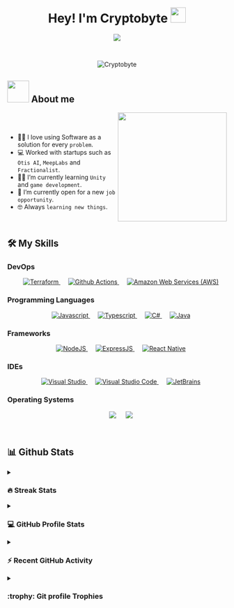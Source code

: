 <h1 align="center">Hey! I'm Cryptobyte <img src="https://media.giphy.com/media/hvRJCLFzcasrR4ia7z/giphy.gif" width="35"></h1>
<p align="center">
  <a href="https://github.com/DenverCoder1/readme-typing-svg"><img src="https://readme-typing-svg.herokuapp.com?font=Fira+Mono&color=33FF33&size=25&center=true&vCenter=true&width=500&height=100&lines=Senior+Software+Developer;DevOps+Engineer;Cybersecurity+Expert;Continuous+Learner"></a>
</p>


<br>

<p align="center"> 
	<img src="https://komarev.com/ghpvc/?username=Cryptobyte&label=Profile%20views&color=0e75b6&style=plastic" alt="Cryptobyte" />
</p>

## <img src = "https://user-images.githubusercontent.com/63050133/156777293-72a6e681-2582-4a9d-ad92-09d1181d47c7.gif" width = 50px>  About me

<img align="right" src="https://user-images.githubusercontent.com/63050133/156676671-d5b2e362-97d4-4404-9447-dd71ddfea82f.gif" width = 250px/>

<br><br>

- :technologist: I love using Software as a solution for every `problem`.
- :computer: Worked with startups such as `Otis AI`, `MeepLabs` and `Fractionalist`.
- :student: I’m currently learning `Unity` and `game development`.
- :thinking: I’m currently open for a new `job opportunity`.
- :nerd_face: Always `learning new things`.

<br>


## 🛠️ My Skills

### DevOps
<p align="center"> 
  &emsp;
  <a href="https://www.w3schools.com/css/" target="_blank">
    <img alt="Terraform" src="https://img.shields.io/badge/Terraform%20-%231572B6.svg?style=plastic&logo=terraform&logoColor=white">
  </a> 
  &emsp;
  <a href="https://www.w3schools.com/css/" target="_blank">
    <img alt="Github Actions" src="https://img.shields.io/badge/Github%20Actions%20-%231572B6.svg?style=plastic&logo=githubactions&logoColor=white">
  </a> 
  &emsp; 
  <a href="https://www.w3.org/html/" target="_blank"> 
   <img alt="Amazon Web Services (AWS)" src="https://img.shields.io/badge/Amazon%20Web%20Services%20(AWS)%20-%23E34F26.svg?style=plastic&logo=amazonaws&logoColor=white">
  </a>   
</p>

### Programming Languages

<p align="center"> 
  &emsp; 
  <a href="https://developer.mozilla.org/en-US/docs/Web/JavaScript" target="_blank"> 
    <img alt="Javascript" src="https://img.shields.io/badge/Javascript%20-%232370ED.svg?style=plastic&logo=javascript&logoColor=white">
  </a> 
  &emsp;
  <a href="https://www.typescriptlang.org/" target="_blank"> 
    <img alt="Typescript" src="https://img.shields.io/badge/TypeScript%20-%2300599C.svg?style=plastic&logo=typescript&logoColor=white">
  </a> 
  &emsp;
  <a href="https://docs.microsoft.com/en-us/dotnet/csharp/" target="_blank"> 
     <img alt="C#" src="https://img.shields.io/badge/C--Sharp%20-%23F7DF1E.svg?style=plastic&logo=csharp&logoColor=black">
   </a>
  &emsp;
  <a href="https://www.java.com" target="_blank"> 
    <img alt="Java" src="https://img.shields.io/badge/Java-%23007396.svg?style=plastic&logo=java&logoColor=white">
  </a>
</p>

 ### Frameworks
 
<p align="center">
  &emsp;
    <a href="https://nodejs.org/en/" target="_blank">
      <img alt="NodeJS" src="https://img.shields.io/badge/NodeJS%20-%23F05033.svg?style=plastic&logo=node&logoColor=white">
    </a>
  &emsp;
    <a href="https://expressjs.com/" target="_blank">
      <img alt="ExpressJS" src="https://img.shields.io/badge/ExpressJS-%23181717.svg?style=plastic&logo=express&logoColor=white">
    </a>
  &emsp;
    <a href="https://reactnative.dev/" target="_blank">
      <img alt="React Native" src="https://img.shields.io/badge/-React%20Native-FE7A16?style=plastic&logo=react-native&logoColor=white">
    </a>
</p>

 ### IDEs
 
<p align="center">
  &emsp;
  <a href="https://visualstudio.microsoft.com/" target="_blank">
    <img alt="Visual Studio" src="https://img.shields.io/badge/visual-studio-%2366595C.svg?&style=plastic&logo=Visual%20Studio&logoColor=white" />
  </a>
  &emsp;
    <a href="https://code.visualstudio.com/" target="_blank">
      <img alt="Visual Studio Code" src="https://img.shields.io/badge/Visual%20Studio%20Code-0078d7.svg?style=plastic&logo=visual-studio-code&logoColor=white">
    </a>
  &emsp;
    <a href="https://www.jetbrains.com/" target="_blank">
      <img alt="JetBrains" src="https://img.shields.io/badge/jetbrains-%23000000.svg?style=plastic&logo=jetbrains&logoColor=white" />
    </a>
</p>

 ### Operating Systems
 
<p align="center">
  &emsp;
    <a href="#"><img src="https://img.shields.io/badge/Mac-0078D6?style=plastic&logo=apple&logoColor=white"></a>
  &emsp;
    <a href="#"><img src="https://img.shields.io/badge/Linux-FCC624?style=plastic&logo=linux&logoColor=black"></a>
</p>

<br> 

## 📊 Github Stats

<details><summary><h3> 🔥 Streak Stats</h3></summary>

----	

<p align="center"><img src="https://github-readme-streak-stats.herokuapp.com/?user=Cryptobyte&theme=tokyonight_duo" alt="Cryptobyte" /></p>

</details>
  
<details><summary><h3>💻 GitHub Profile Stats</h3></summary>

----
	
<p align="center">
    <a href="https://github.com/anuraghazra/github-readme-stats">
	    <img alt="Cryptobyte's Github Stats" src="https://github-readme-stats.vercel.app/api?username=Cryptobyte&show_icons=true&count_private=true&locale=en&theme=tokyonight&layout=compact" height="230px"/></a>
	  <img src="https://github-readme-stats.vercel.app/api/top-langs?username=Cryptobyte&langs_count=10&show_icons=true&locale=en&theme=tokyonight" alt="Cryptobyte" height="230px"/>
<br/>

  <b>Note:</b> Top languages is only a metric of the languages my public code consists of and doesn't reflect experience or skill level.
  </p>
</details>

<details><summary><h3>⚡ Recent GitHub Activity</h3></summary>

----

<a href="https://github.com/Cryptobyte"><img alt="Cryptobyte's Activity Graph" src="https://activity-graph.herokuapp.com/graph?username=Cryptobyte&custom_title=Cryptobyte's%20Contribution%20Graph&theme=react-dark" /></a>
 
</details>

<details><summary> <h3> :trophy: Git profile Trophies </h3></summary>

----
	
<p align="center"> <a href="https://github.com/ryo-ma/github-profile-trophy"><img src="https://github-profile-trophy.vercel.app/?username=Cryptobyte&layout=compact&theme=tokyonight&column=4&margin-w=15&margin-h=15" alt="Cryptobyte" /></a> </p>
	
</details>
